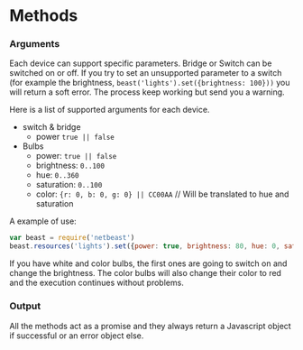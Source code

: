 # Methods

### Arguments

Each device can support specific parameters. 
Bridge or Switch can be switched on or off. If you try to set an unsupported parameter to a switch (for example the brightness, `beast('lights').set({brightness: 100}))` you will return a soft error. The process keep working but send you a warning.

Here is a list of supported arguments for each device.
*   switch & bridge
    * power `true || false`
*   Bulbs
    * power:        `true || false`
    * brightness:   `0..100`
    * hue:          `0..360`
    * saturation:   `0..100`
    * color:    `{r: 0, b: 0, g: 0} || CC00AA` // Will be translated to hue and saturation

A example of use:
````javascript
var beast = require('netbeast')
beast.resources('lights').set({power: true, brightness: 80, hue: 0, saturation: 100})
````
 If you have white and color bulbs, the first ones are going to switch on and change the brightness. The color bulbs will also change their color to red and the execution continues without problems.


### Output

All the methods act as a promise and they always return a Javascript object if successful or an error object else.
